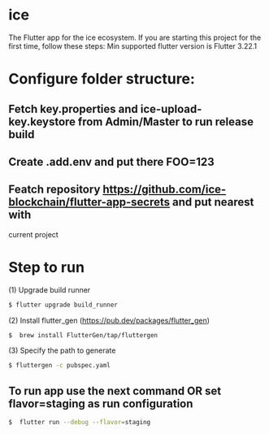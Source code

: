 # ice

The Flutter app for the ice ecosystem.
If you are starting this project for the first time, follow these steps:
Min supported flutter version is Flutter 3.22.1
# Configure folder structure:

## Fetch key.properties and ice-upload-key.keystore from Admin/Master to run release build 
## Create .add.env and put there FOO=123
## Featch repository https://github.com/ice-blockchain/flutter-app-secrets and put nearest with 
current project 

# Step to run
(1) Upgrade build runner
```bash
$ flutter upgrade build_runner
```
(2) Install flutter_gen (https://pub.dev/packages/flutter_gen)
```bash
$  brew install FlutterGen/tap/fluttergen
```
(3) Specify the path to generate
```bash
$ fluttergen -c pubspec.yaml
```

## To run app use the next command OR set flavor=staging as run configuration
```bash
$  flutter run --debug --flavor=staging
```

